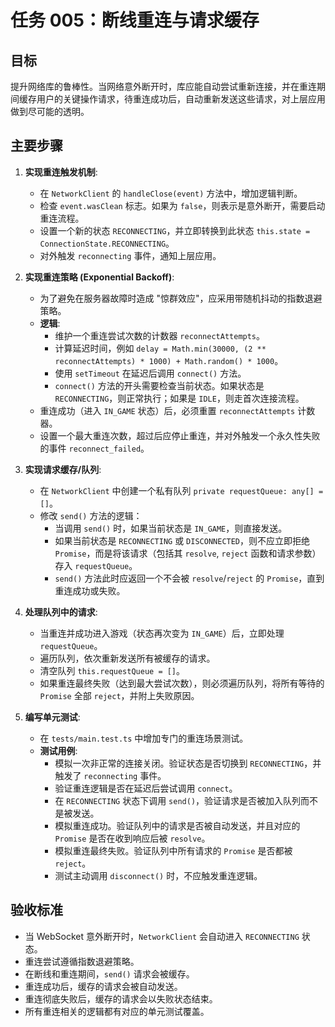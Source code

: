 # 任务 005：断线重连与请求缓存

## 目标

提升网络库的鲁棒性。当网络意外断开时，库应能自动尝试重新连接，并在重连期间缓存用户的关键操作请求，待重连成功后，自动重新发送这些请求，对上层应用做到尽可能的透明。

## 主要步骤

1.  **实现重连触发机制**:
    -   在 `NetworkClient` 的 `handleClose(event)` 方法中，增加逻辑判断。
    -   检查 `event.wasClean` 标志。如果为 `false`，则表示是意外断开，需要启动重连流程。
    -   设置一个新的状态 `RECONNECTING`，并立即转换到此状态 `this.state = ConnectionState.RECONNECTING`。
    -   对外触发 `reconnecting` 事件，通知上层应用。

2.  **实现重连策略 (Exponential Backoff)**:
    -   为了避免在服务器故障时造成 "惊群效应"，应采用带随机抖动的指数退避策略。
    -   **逻辑**:
        -   维护一个重连尝试次数的计数器 `reconnectAttempts`。
        -   计算延迟时间，例如 `delay = Math.min(30000, (2 ** reconnectAttempts) * 1000) + Math.random() * 1000`。
        -   使用 `setTimeout` 在延迟后调用 `connect()` 方法。
        -   `connect()` 方法的开头需要检查当前状态。如果状态是 `RECONNECTING`，则正常执行；如果是 `IDLE`，则走首次连接流程。
    -   重连成功（进入 `IN_GAME` 状态）后，必须重置 `reconnectAttempts` 计数器。
    -   设置一个最大重连次数，超过后应停止重连，并对外触发一个永久性失败的事件 `reconnect_failed`。

3.  **实现请求缓存/队列**:
    -   在 `NetworkClient` 中创建一个私有队列 `private requestQueue: any[] = []`。
    -   修改 `send()` 方法的逻辑：
        -   当调用 `send()` 时，如果当前状态是 `IN_GAME`，则直接发送。
        -   如果当前状态是 `RECONNECTING` 或 `DISCONNECTED`，则不应立即拒绝 `Promise`，而是将该请求（包括其 `resolve`, `reject` 函数和请求参数）存入 `requestQueue`。
        -   `send()` 方法此时应返回一个不会被 `resolve`/`reject` 的 `Promise`，直到重连成功或失败。

4.  **处理队列中的请求**:
    -   当重连并成功进入游戏（状态再次变为 `IN_GAME`）后，立即处理 `requestQueue`。
    -   遍历队列，依次重新发送所有被缓存的请求。
    -   清空队列 `this.requestQueue = []`。
    -   如果重连最终失败（达到最大尝试次数），则必须遍历队列，将所有等待的 `Promise` 全部 `reject`，并附上失败原因。

5.  **编写单元测试**:
    -   在 `tests/main.test.ts` 中增加专门的重连场景测试。
    -   **测试用例**:
        -   模拟一次非正常的连接关闭。验证状态是否切换到 `RECONNECTING`，并触发了 `reconnecting` 事件。
        -   验证重连逻辑是否在延迟后尝试调用 `connect`。
        -   在 `RECONNECTING` 状态下调用 `send()`，验证请求是否被加入队列而不是被发送。
        -   模拟重连成功。验证队列中的请求是否被自动发送，并且对应的 `Promise` 是否在收到响应后被 `resolve`。
        -   模拟重连最终失败。验证队列中所有请求的 `Promise` 是否都被 `reject`。
        -   测试主动调用 `disconnect()` 时，不应触发重连逻辑。

## 验收标准

-   当 WebSocket 意外断开时，`NetworkClient` 会自动进入 `RECONNECTING` 状态。
-   重连尝试遵循指数退避策略。
-   在断线和重连期间，`send()` 请求会被缓存。
-   重连成功后，缓存的请求会被自动发送。
-   重连彻底失败后，缓存的请求会以失败状态结束。
-   所有重连相关的逻辑都有对应的单元测试覆盖。

